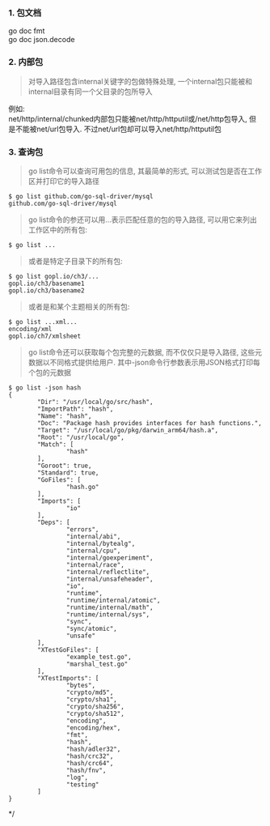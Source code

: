
### 1. 包文档
go doc fmt  
go doc json.decode

### 2. 内部包
> 对导入路径包含internal关键字的包做特殊处理, 一个internal包只能被和internal目录有同一个父目录的包所导入

例如:     
net/http/internal/chunked内部包只能被net/http/httputil或/net/http包导入, 但是不能被net/url包导入.
不过net/url包却可以导入net/http/httputil包

### 3. 查询包
> go list命令可以查询可用包的信息, 其最简单的形式, 可以测试包是否在工作区并打印它的导入路径
```shell
$ go list github.com/go-sql-driver/mysql
github.com/go-sql-driver/mysql
```
> go list命令的参还可以用...表示匹配任意的包的导入路径, 可以用它来列出工作区中的所有包:
```shell
$ go list ...
```
> 或者是特定子目录下的所有包:
```shell
$ go list gopl.io/ch3/...
gopl.io/ch3/basename1
gopl.io/ch3/basename2
```
> 或者是和某个主题相关的所有包:
```shell
$ go list ...xml...
encoding/xml
gopl.io/ch7/xmlsheet
```
> go list命令还可以获取每个包完整的元数据, 而不仅仅只是导入路径, 这些元数据以不同格式提供给用户.
> 其中-json命令行参数表示用JSON格式打印每个包的元数据
```shell
$ go list -json hash
{
        "Dir": "/usr/local/go/src/hash",
        "ImportPath": "hash",
        "Name": "hash",
        "Doc": "Package hash provides interfaces for hash functions.",
        "Target": "/usr/local/go/pkg/darwin_arm64/hash.a",
        "Root": "/usr/local/go",
        "Match": [
                "hash"
        ],
        "Goroot": true,
        "Standard": true,
        "GoFiles": [
                "hash.go"
        ],
        "Imports": [
                "io"
        ],
        "Deps": [
                "errors",
                "internal/abi",
                "internal/bytealg",
                "internal/cpu",
                "internal/goexperiment",
                "internal/race",
                "internal/reflectlite",
                "internal/unsafeheader",
                "io",
                "runtime",
                "runtime/internal/atomic",
                "runtime/internal/math",
                "runtime/internal/sys",
                "sync",
                "sync/atomic",
                "unsafe"
        ],
        "XTestGoFiles": [
                "example_test.go",
                "marshal_test.go"
        ],
        "XTestImports": [
                "bytes",
                "crypto/md5",
                "crypto/sha1",
                "crypto/sha256",
                "crypto/sha512",
                "encoding",
                "encoding/hex",
                "fmt",
                "hash",
                "hash/adler32",
                "hash/crc32",
                "hash/crc64",
                "hash/fnv",
                "log",
                "testing"
        ]
}

```
 */